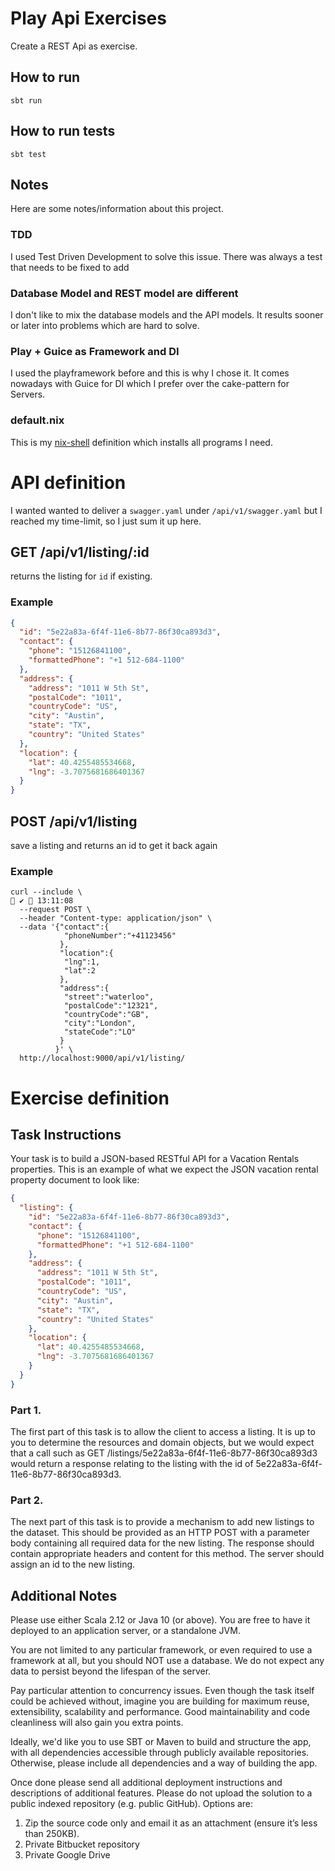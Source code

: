 # Play Api Exercises

Create a REST Api as exercise.

## How to run

```shell
sbt run
```

## How to run tests

```shell
sbt test
```

## Notes

Here are some notes/information about this project.

### TDD

I used Test Driven Development to solve this issue.
There was always a test that needs to be fixed to add

### Database Model and REST model are different

I don't like to mix the database models and the API models.
It results sooner or later into problems which are hard to solve.

### Play + Guice as Framework and DI

I used the playframework before and this is why I chose it.
It comes nowadays with Guice for DI which I prefer over the 
cake-pattern for Servers.


### default.nix

This is my [nix-shell](https://nixos.org/) definition
which installs all programs I need.

# API definition

I wanted wanted to deliver a `swagger.yaml` under `/api/v1/swagger.yaml`
but I reached my time-limit, so I just sum it up here.

## GET /api/v1/listing/:id

returns the listing for `id` if existing.

### Example

```json
{
  "id": "5e22a83a-6f4f-11e6-8b77-86f30ca893d3",
  "contact": {
    "phone": "15126841100",
    "formattedPhone": "+1 512-684-1100"
  },
  "address": {
    "address": "1011 W 5th St",
    "postalCode": "1011",
    "countryCode": "US",
    "city": "Austin",
    "state": "TX",
    "country": "United States"
  },
  "location": {
    "lat": 40.4255485534668,
    "lng": -3.7075681686401367
  }
}
```

## POST /api/v1/listing

save a listing and returns an id to get it back again

### Example

```shell
curl --include \                                                                                                                                                                          ✔  13:11:08 
  --request POST \
  --header "Content-type: application/json" \
  --data '{"contact":{
            "phoneNumber":"+41123456"
           },
           "location":{
            "lng":1,
            "lat":2
           },
           "address":{
            "street":"waterloo",
            "postalCode":"12321",
            "countryCode":"GB",
            "city":"London",
            "stateCode":"LO"
           }
          }' \
  http://localhost:9000/api/v1/listing/
```

# Exercise definition

## Task Instructions

Your task is to build a JSON-based RESTful API for a Vacation Rentals properties.
This is an example of what we expect the JSON vacation rental property document to look
like:

```json
{
  "listing": {
    "id": "5e22a83a-6f4f-11e6-8b77-86f30ca893d3",
    "contact": {
      "phone": "15126841100",
      "formattedPhone": "+1 512-684-1100"
    },
    "address": {
      "address": "1011 W 5th St",
      "postalCode": "1011",
      "countryCode": "US",
      "city": "Austin",
      "state": "TX",
      "country": "United States"
    },
    "location": {
      "lat": 40.4255485534668,
      "lng": -3.7075681686401367
    }
  }
}
```


### Part 1.

The first part of this task is to allow the client to access a listing. It
is up to you to determine the resources and domain objects, but we would
expect that a call such as GET /listings/5e22a83a-6f4f-11e6-8b77-86f30ca893d3 would return a response relating
to the listing with the id of 5e22a83a-6f4f-11e6-8b77-86f30ca893d3.

### Part 2.

The next part of this task is to provide a mechanism to add new listings to
the dataset. This should be provided as an HTTP POST with a parameter body
containing all required data for the new listing. The response should
contain appropriate headers and content for this method. The server should
assign an id to the new listing.

## Additional Notes

Please use either Scala 2.12 or Java 10 (or above). You are free to have it deployed to an application server,
or a standalone JVM.

You are not limited to any particular framework, or even required to use a
framework at all, but you should NOT use a database. We do not expect any data
to persist beyond the lifespan of the server.

Pay particular attention to concurrency issues. Even though the task itself could be achieved
without, imagine you are building for maximum reuse, extensibility, scalability and performance.
Good maintainability and code cleanliness will also gain you extra points.

Ideally, we'd like you to use SBT or Maven to build and structure the app,
with all dependencies accessible through publicly available repositories.
Otherwise, please include all dependencies and a way of building the app.

Once done please send all additional deployment instructions and descriptions of additional features.
Please do not upload the solution to a public indexed repository (e.g. public GitHub). Options are:
1) Zip the source code only and email it as an attachment (ensure it’s less than 250KB).
2) Private Bitbucket repository
3) Private Google Drive
